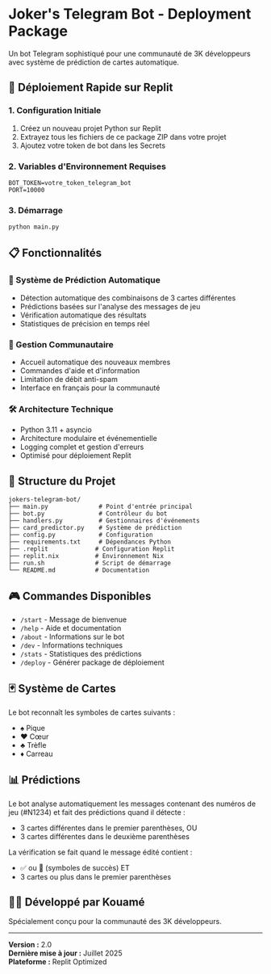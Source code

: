 # Joker's Telegram Bot - Deployment Package

Un bot Telegram sophistiqué pour une communauté de 3K développeurs avec système de prédiction de cartes automatique.

## 🚀 Déploiement Rapide sur Replit

### 1. Configuration Initiale
1. Créez un nouveau projet Python sur Replit
2. Extrayez tous les fichiers de ce package ZIP dans votre projet
3. Ajoutez votre token de bot dans les Secrets

### 2. Variables d'Environnement Requises
```
BOT_TOKEN=votre_token_telegram_bot
PORT=10000
```

### 3. Démarrage
```bash
python main.py
```

## 📋 Fonctionnalités

### 🎯 Système de Prédiction Automatique
- Détection automatique des combinaisons de 3 cartes différentes
- Prédictions basées sur l'analyse des messages de jeu
- Vérification automatique des résultats
- Statistiques de précision en temps réel

### 👥 Gestion Communautaire
- Accueil automatique des nouveaux membres
- Commandes d'aide et d'information
- Limitation de débit anti-spam
- Interface en français pour la communauté

### 🛠️ Architecture Technique
- Python 3.11 + asyncio
- Architecture modulaire et événementielle
- Logging complet et gestion d'erreurs
- Optimisé pour déploiement Replit

## 📁 Structure du Projet

```
jokers-telegram-bot/
├── main.py              # Point d'entrée principal
├── bot.py               # Contrôleur du bot
├── handlers.py          # Gestionnaires d'événements
├── card_predictor.py    # Système de prédiction
├── config.py            # Configuration
├── requirements.txt     # Dépendances Python
├── .replit             # Configuration Replit
├── replit.nix          # Environnement Nix
├── run.sh              # Script de démarrage
└── README.md           # Documentation
```

## 🎮 Commandes Disponibles

- `/start` - Message de bienvenue
- `/help` - Aide et documentation
- `/about` - Informations sur le bot
- `/dev` - Informations techniques
- `/stats` - Statistiques des prédictions
- `/deploy` - Générer package de déploiement

## 🃏 Système de Cartes

Le bot reconnaît les symboles de cartes suivants :
- ♠️ Pique
- ♥️ Cœur  
- ♣️ Trèfle
- ♦️ Carreau

## 📊 Prédictions

Le bot analyse automatiquement les messages contenant des numéros de jeu (#N1234) et fait des prédictions quand il détecte :
- 3 cartes différentes dans le premier parenthèses, OU
- 3 cartes différentes dans le deuxième parenthèses

La vérification se fait quand le message édité contient :
- ✅ ou 🔰 (symboles de succès) ET
- 3 cartes ou plus dans le premier parenthèses

## 👨‍💻 Développé par Kouamé

Spécialement conçu pour la communauté des 3K développeurs.

---

**Version :** 2.0  
**Dernière mise à jour :** Juillet 2025  
**Plateforme :** Replit Optimized
